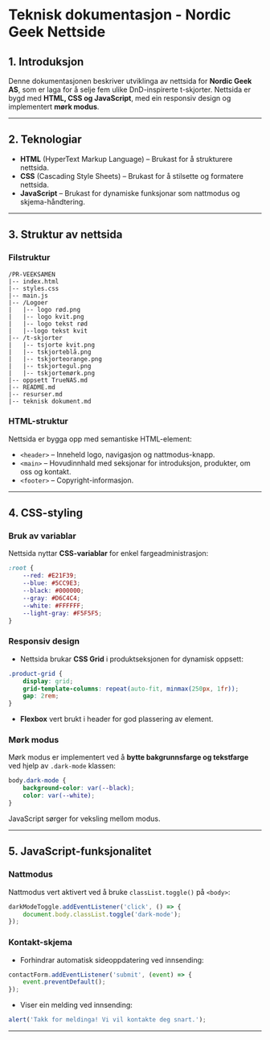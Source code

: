# Teknisk dokumentasjon - Nordic Geek Nettside

## 1. Introduksjon
Denne dokumentasjonen beskriver utviklinga av nettsida for **Nordic Geek AS**, som er laga for å selje fem ulike DnD-inspirerte t-skjorter. Nettsida er bygd med **HTML, CSS og JavaScript**, med ein responsiv design og implementert **mørk modus**.

---

## 2. Teknologiar
- **HTML** (HyperText Markup Language) – Brukast for å strukturere nettsida.
- **CSS** (Cascading Style Sheets) – Brukast for å stilsette og formatere nettsida.
- **JavaScript** – Brukast for dynamiske funksjonar som nattmodus og skjema-håndtering.

---

## 3. Struktur av nettsida

### Filstruktur
```
/PR-VEEKSAMEN
|-- index.html
|-- styles.css
|-- main.js
|-- /Logoer
|   |-- logo rød.png
|   |-- logo kvit.png
|   |-- logo tekst rød
|   |--logo tekst kvit
|-- /t-skjorter
|   |-- tsjorte kvit.png
|   |-- tskjorteblå.png
|   |-- tskjorteorange.png
|   |-- tskjortegul.png
|   |-- tskjortemørk.png
|-- oppsett TrueNAS.md
|-- README.md
|-- resurser.md
|-- teknisk dokument.md
```

### HTML-struktur
Nettsida er bygga opp med semantiske HTML-element:
- `<header>` – Inneheld logo, navigasjon og nattmodus-knapp.
- `<main>` – Hovudinnhald med seksjonar for introduksjon, produkter, om oss og kontakt.
- `<footer>` – Copyright-informasjon.

---

## 4. CSS-styling

### Bruk av variablar
Nettsida nyttar **CSS-variablar** for enkel fargeadministrasjon:
```css
:root {
    --red: #E21F39;
    --blue: #5CC9E3;
    --black: #000000;
    --gray: #D6C4C4;
    --white: #FFFFFF;
    --light-gray: #F5F5F5;
}
```

### Responsiv design
- Nettsida brukar **CSS Grid** i produktseksjonen for dynamisk oppsett:
```css
.product-grid {
    display: grid;
    grid-template-columns: repeat(auto-fit, minmax(250px, 1fr));
    gap: 2rem;
}
```
- **Flexbox** vert brukt i header for god plassering av element.

### Mørk modus
Mørk modus er implementert ved å **bytte bakgrunnsfarge og tekstfarge** ved hjelp av `.dark-mode` klassen:
```css
body.dark-mode {
    background-color: var(--black);
    color: var(--white);
}
```
JavaScript sørger for veksling mellom modus.

---

## 5. JavaScript-funksjonalitet

### Nattmodus
Nattmodus vert aktivert ved å bruke `classList.toggle()` på `<body>`:
```js
darkModeToggle.addEventListener('click', () => {
    document.body.classList.toggle('dark-mode');
});
```

### Kontakt-skjema
- Forhindrar automatisk sideoppdatering ved innsending:
```js
contactForm.addEventListener('submit', (event) => {
    event.preventDefault();
});
```
- Viser ein melding ved innsending:
```js
alert('Takk for meldinga! Vi vil kontakte deg snart.');
```


---
